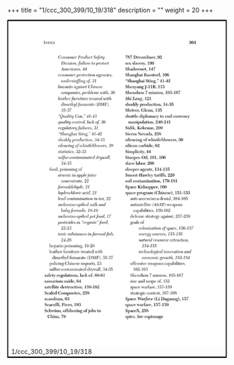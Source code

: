 +++
title = "1/ccc_300_399/10_19/318"
description = ""
weight = 20
+++

<table style="border:2px solid black;max-width:800px;max-height:800px;" 
><tr><td><img class="center-fit-jpg"
src="/jpg_/out_jpg_dbc_318.jpg"  >1/ccc_300_399/10_19/318</img></td></tr></table>
